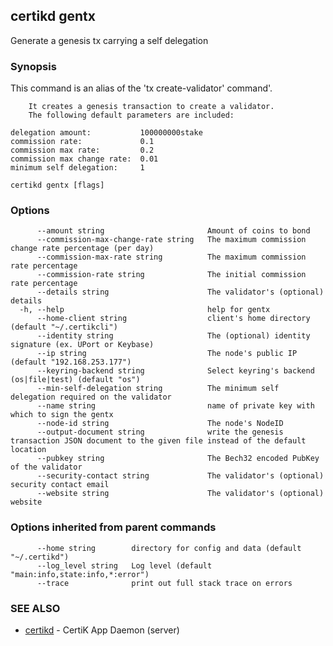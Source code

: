 ## certikd gentx

Generate a genesis tx carrying a self delegation

### Synopsis

This command is an alias of the 'tx create-validator' command'.

		It creates a genesis transaction to create a validator. 
		The following default parameters are included: 
		    
	delegation amount:           100000000stake
	commission rate:             0.1
	commission max rate:         0.2
	commission max change rate:  0.01
	minimum self delegation:     1


```
certikd gentx [flags]
```

### Options

```
      --amount string                       Amount of coins to bond
      --commission-max-change-rate string   The maximum commission change rate percentage (per day)
      --commission-max-rate string          The maximum commission rate percentage
      --commission-rate string              The initial commission rate percentage
      --details string                      The validator's (optional) details
  -h, --help                                help for gentx
      --home-client string                  client's home directory (default "~/.certikcli")
      --identity string                     The (optional) identity signature (ex. UPort or Keybase)
      --ip string                           The node's public IP (default "192.168.253.177")
      --keyring-backend string              Select keyring's backend (os|file|test) (default "os")
      --min-self-delegation string          The minimum self delegation required on the validator
      --name string                         name of private key with which to sign the gentx
      --node-id string                      The node's NodeID
      --output-document string              write the genesis transaction JSON document to the given file instead of the default location
      --pubkey string                       The Bech32 encoded PubKey of the validator
      --security-contact string             The validator's (optional) security contact email
      --website string                      The validator's (optional) website
```

### Options inherited from parent commands

```
      --home string        directory for config and data (default "~/.certikd")
      --log_level string   Log level (default "main:info,state:info,*:error")
      --trace              print out full stack trace on errors
```

### SEE ALSO

* [certikd](certikd.md)	 - CertiK App Daemon (server)


